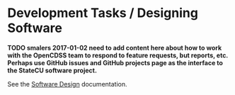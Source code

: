 # Development Tasks / Designing Software

**TODO smalers 2017-01-02 need to add content here about how to work with the OpenCDSS team to
respond to feature requests, but reports, etc.
Perhaps use GitHub issues and GitHub projects page as the interface to the StateCU software project.**

See the [Software Design](../software-design/overview/) documentation.
